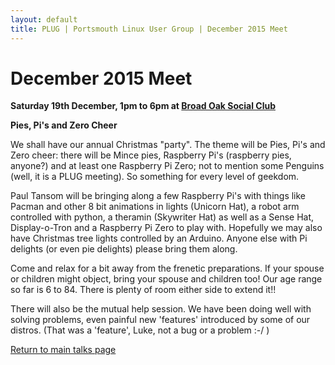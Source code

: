 ```yaml
---
layout: default
title: PLUG | Portsmouth Linux User Group | December 2015 Meet
---
```

<div>
	<h1>December 2015 Meet</h1>
	<p><b>Saturday 19th December, 1pm to 6pm at <a href="../venue.html">Broad Oak Social Club</a></b></p>
	<p><b class="blue">Pies, Pi's and Zero Cheer</b></p>
	<p>We shall have our annual Christmas "party". The theme will be Pies, Pi's and Zero cheer: there will be Mince pies, Raspberry
	Pi's (raspberry pies, anyone?) and at least one Raspberry Pi Zero; not to mention some Penguins (well, it is a PLUG meeting). So
	something for every level of geekdom.</p>
	<p>Paul Tansom will be bringing along a few Raspberry Pi's with things like Pacman and other 8 bit animations in lights (Unicorn Hat), 
	a robot arm controlled with python, a theramin (Skywriter Hat) as well as a Sense Hat, Display-o-Tron and a Raspberry Pi Zero to play
	with. Hopefully we may also have Christmas tree lights controlled by an Arduino. Anyone else with Pi delights (or even pie delights)
	please bring them along.</p>
	<p>Come and relax for a bit away from the frenetic preparations. If your spouse or children might object, bring your spouse and
	children too!  Our age range so far is 6 to 84. There is plenty of room either side to extend it!!</p>
	<p>There will also be the mutual help session. We have been doing well with solving problems, even painful new 'features'
	introduced by some of our distros. (That was a 'feature', Luke, not a bug or a problem :-/ )</p>
	<p class="right"><a href="/talks/">Return to main talks page</a></p>
</div>
